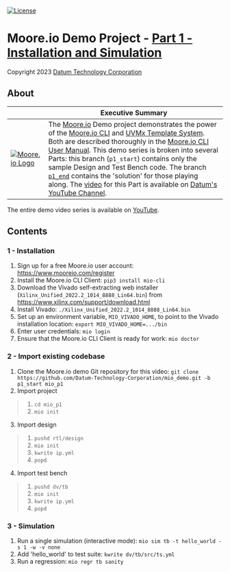 [![License](https://img.shields.io/badge/License-GPL%203.0-blue.svg)](https://opensource.org/licenses/GPL-3.0)

# Moore.io Demo Project - [Part 1 - Installation and Simulation](https://www.youtube.com/channel/UCSqqT6JtmecBIoC_3DMLk0g)
Copyright 2023 [Datum Technology Corporation](https://datumtc.ca/)

## About
|  | Executive Summary |
|-|-|
| [![Moore.io Logo](https://www.mooreio.com/content/images/logo.png)](https://www.mooreio.com/) | The [Moore.io](https://www.mooreio.com/) Demo project demonstrates the power of the [Moore.io CLI](https://mio-cli.readthedocs.io/en/latest/commands.html) and [UVMx Template System](https://mio-cli.readthedocs.io/en/latest/code_templates.html).  Both are described thoroughly in the [Moore.io CLI User Manual](https://mio-cli.readthedocs.io/en/latest/index.html).  This demo series is broken into several Parts: this branch (`p1_start`) contains only the sample Design and Test Bench code.  The branch [`p1_end`](https://github.com/Datum-Technology-Corporation/mio_demo/tree/p1_end) contains the 'solution' for those playing along.  The [video](https://www.youtube.com/channel/UCSqqT6JtmecBIoC_3DMLk0g) for this Part is available on [Datum's YouTube Channel](https://www.youtube.com/channel/UCSqqT6JtmecBIoC_3DMLk0g).

The entire demo video series is available on [YouTube](https://www.youtube.com/channel/UCSqqT6JtmecBIoC_3DMLk0g).

## Contents
### 1 - Installation
1. Sign up for a free Moore.io user account: https://www.mooreio.com/register
2. Install the Moore.io CLI Client: `pip3 install mio-cli`
3. Download the Vivado self-extracting web installer (`Xilinx_Unified_2022.2_1014_8888_Lin64.bin`) from https://www.xilinx.com/support/download.html
4. Install Vivado: `./Xilinx_Unified_2022.2_1014_8888_Lin64.bin`
5. Set up an environment variable, `MIO_VIVADO_HOME`, to point to the Vivado installation location: `export MIO_VIVADO_HOME=.../bin`
6. Enter user credentials: `mio login`
7. Ensure that the Moore.io CLI Client is ready for work: `mio doctor`


### 2 - Import existing codebase
1. Clone the Moore.io demo Git repository for this video: `git clone https://github.com/Datum-Technology-Corporation/mio_demo.git -b p1_start mio_p1`
2. Import project

> 1. `cd mio_p1`
> 2. `mio init`

3. Import design

> 1. `pushd rtl/design`
> 2. `mio init`
> 3. `kwrite ip.yml`
> 4. `popd`

4. Import test bench

> 1. `pushd dv/tb`
> 2. `mio init`
> 3. `kwrite ip.yml`
> 4. `popd`


### 3 - Simulation
1. Run a single simulation (interactive mode): `mio sim tb -t hello_world -s 1 -w -v none`
2. Add 'hello_world' to test suite: `kwrite dv/tb/src/ts.yml`
3. Run a regression: `mio regr tb sanity`
